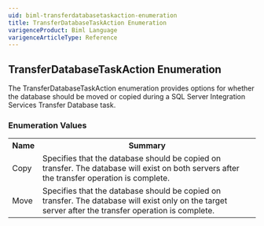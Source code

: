 ```yaml
---
uid: biml-transferdatabasetaskaction-enumeration
title: TransferDatabaseTaskAction Enumeration
varigenceProduct: Biml Language
varigenceArticleType: Reference
---
```


## TransferDatabaseTaskAction Enumeration<div class="LanguageSummary"><div class ="SummaryItem">The TransferDatabaseTaskAction enumeration provides options for whether the database should be moved or copied during a SQL Server Integration Services Transfer Database task.</div></div><div class="EnumValueGroup">### Enumeration Values<table id="EnumValue" class="MemberList"><tbody><tr><th class="MemberNameColumnHeader">Name</th><th class="MemberSummaryColumnHeader">Summary</th></tr><tr class="cd0"><td class="MemberName">Copy</td><td class="MemberSummary"><div class ="SummaryItem">Specifies that the database should be copied on transfer.  The database will exist on both servers after the transfer operation is complete.</div> </td></tr><tr class="cd1"><td class="MemberName">Move</td><td class="MemberSummary"><div class ="SummaryItem">Specifies that the database should be copied on transfer.  The database will exist only on the target server after the transfer operation is complete.</div> </td></tr></tbody></table></div>